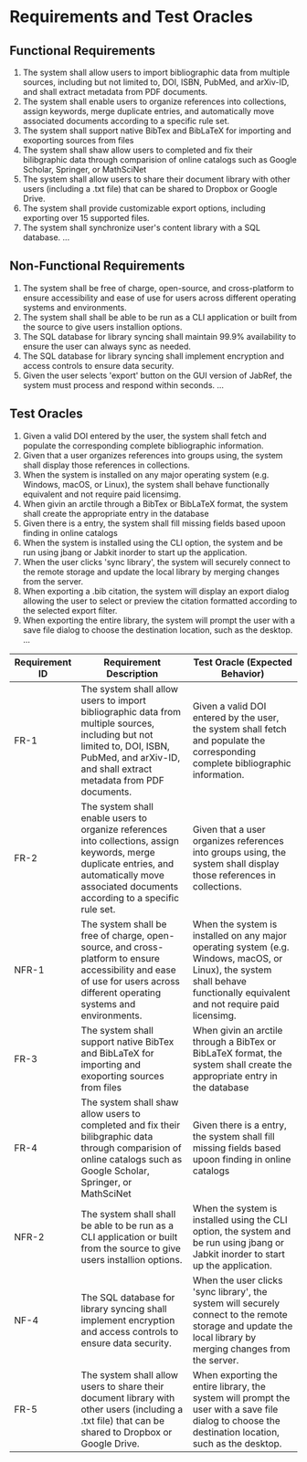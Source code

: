 # Requirements and Test Oracles

## Functional Requirements
1. The system shall allow users to import bibliographic data from multiple sources, including but not limited to, DOI, ISBN, PubMed, and arXiv-ID, and shall extract metadata from PDF documents.
2. The system shall enable users to organize references into collections, assign keywords, merge duplicate entries, and automatically move associated documents according to a specific rule set.
3. The system shall support native BibTex and BibLaTeX for importing and exoporting sources from files
4. The system shall shaw allow users to completed and fix their bilibgraphic data through comparision of online catalogs such as Google Scholar, Springer, or MathSciNet
5. The system shall allow users to share their document library with other users (including a .txt file) that can be shared to Dropbox or Google Drive.
6. The system shall provide customizable export options, including exporting over 15 supported files.
8. The system shall synchronize user's content library with a SQL database.
...

## Non-Functional Requirements
1. The system shall be free of charge, open-source, and cross-platform to ensure accessibility and ease of use for users across different operating systems and environments.
2. The system shall shall be able to be run as a CLI application or built from the source to give users installion options. 
3. The SQL database for library syncing shall maintain 99.9% availability to ensure the user can always sync as needed.
4. The SQL database for library syncing shall implement encryption and access controls to ensure data security.
5. Given the user selects 'export' button on the GUI version of JabRef, the system must process and respond within seconds.
...

## Test Oracles
1. Given a valid DOI entered by the user, the system shall fetch and populate the corresponding complete bibliographic information.
2. Given that a user organizes references into groups using, the system shall display those references in collections.
3. When the system is installed on any major operating system (e.g. Windows, macOS, or Linux), the system shall behave functionally equivalent and not require paid licensimg.
4. When givin an arctile through a BibTex or BibLaTeX format, the system shall create the appropriate entry in the database
5. Given there is a entry, the system shall fill missing fields based upoon finding in online catalogs
6. When the system is installed using the CLI option, the system and be run using jbang or Jabkit inorder to start up the application.
7. When the user clicks 'sync library', the system will securely connect to the remote storage and update the local library by merging changes from the server.
8. When exporting a .bib citation, the system will display an export dialog allowing the user to select or preview the citation formatted according to the selected export filter.
9. When exporting the entire library, the system will prompt the user with a save file dialog to choose the destination location, such as the desktop.
...

| Requirement ID | Requirement Description | Test Oracle (Expected Behavior) |
|-----------------------|-----------------------------------|---------------------------------------------|
| FR-1 | The system shall allow users to import bibliographic data from multiple sources, including but not limited to, DOI, ISBN, PubMed, and arXiv-ID, and shall extract metadata from PDF documents. | Given a valid DOI entered by the user, the system shall fetch and populate the corresponding complete bibliographic information. |
| FR-2 | The system shall enable users to organize references into collections, assign keywords, merge duplicate entries, and automatically move associated documents according to a specific rule set. | Given that a user organizes references into groups using, the system shall display those references in collections. |
| NFR-1 | The system shall be free of charge, open-source, and cross-platform to ensure accessibility and ease of use for users across different operating systems and environments. | When the system is installed on any major operating system (e.g. Windows, macOS, or Linux), the system shall behave functionally equivalent and not require paid licensimg. |
| FR-3 |The system shall support native BibTex and BibLaTeX for importing and exoporting sources from files|When givin an arctile through a BibTex or BibLaTeX format, the system shall create the appropriate entry in the database|
| FR-4 |The system shall shaw allow users to completed and fix their bilibgraphic data through comparision of online catalogs such as Google Scholar, Springer, or MathSciNet|Given there is a entry, the system shall fill missing fields based upoon finding in online catalogs|
| NFR-2 | The system shall shall be able to be run as a CLI application or built from the source to give users installion options. |  When the system is installed using the CLI option, the system and be run using jbang or Jabkit inorder to start up the application. |
| NF-4 | The SQL database for library syncing shall implement encryption and access controls to ensure data security. | When the user clicks 'sync library', the system will securely connect to the remote storage and update the local library by merging changes from the server. | 
| FR-5 | The system shall allow users to share their document library with other users (including a .txt file) that can be shared to Dropbox or Google Drive. | When exporting the entire library, the system will prompt the user with a save file dialog to choose the destination location, such as the desktop. |
